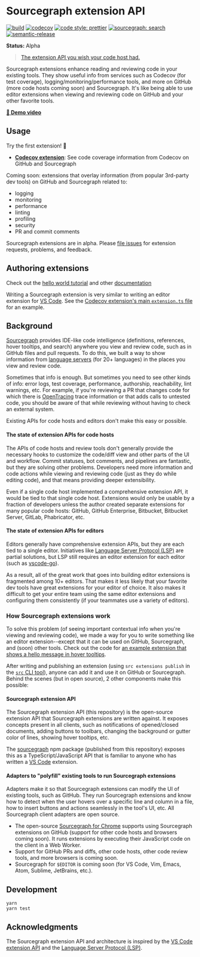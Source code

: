 # Sourcegraph extension API

[![build](https://travis-ci.org/sourcegraph/sourcegraph-extension-api.svg?branch=master)](https://travis-ci.org/sourcegraph/sourcegraph-extension-api)
[![codecov](https://codecov.io/gh/sourcegraph/sourcegraph-extension-api/branch/master/graph/badge.svg?token=SLtdKY3zQx)](https://codecov.io/gh/sourcegraph/sourcegraph-extension-api)
[![code style: prettier](https://img.shields.io/badge/code_style-prettier-ff69b4.svg)](https://github.com/prettier/prettier)
[![sourcegraph: search](https://img.shields.io/badge/sourcegraph-search-brightgreen.svg)](https://sourcegraph.com/github.com/sourcegraph/sourcegraph-extension-api)
[![semantic-release](https://img.shields.io/badge/%20%20%F0%9F%93%A6%F0%9F%9A%80-semantic--release-e10079.svg)](https://github.com/semantic-release/semantic-release)

**Status:** Alpha

> [The extension API you wish your code host had.](https://twitter.com/sqs/status/1037759040233779200)

Sourcegraph extensions enhance reading and reviewing code in your existing tools. They show useful info from services such as Codecov (for test coverage), logging/monitoring/performance tools, and more on GitHub (more code hosts coming soon) and Sourcegraph. It's like being able to use editor extensions when viewing and reviewing code on GitHub and your other favorite tools.

[**🎥 Demo video**](https://www.youtube.com/watch?v=j1eWBa3rWH8)

## Usage

Try the first extension! 🚀

- [**Codecov extension**](https://github.com/sourcegraph/sourcegraph-codecov#readme): See code coverage information from Codecov on GitHub and Sourcegraph

Coming soon: extensions that overlay information (from popular 3rd-party dev tools) on GitHub and Sourcegraph related to:

- logging
- monitoring
- performance
- linting
- profiling
- security
- PR and commit comments

Sourcegraph extensions are in alpha. Please [file issues](https://github.com/sourcegraph/sourcegraph) for extension requests, problems, and feedback.

## Authoring extensions

Check out the [hello world tutorial](https://github.com/sourcegraph/sourcegraph-extension-docs/blob/master/tutorials/hello-world.md) and other [documentation](https://github.com/sourcegraph/sourcegraph-extension-docs)

Writing a Sourcegraph extension is very similar to writing an editor extension for [VS Code](https://code.visualstudio.com/docs/extensions/overview). See the [Codecov extension's main `extension.ts` file](https://sourcegraph.com/github.com/sourcegraph/sourcegraph-codecov/-/blob/src/extension.ts) for an example.

## Background

[Sourcegraph](https://sourcegraph.com) provides IDE-like code intelligence (definitions, references, hover tooltips, and search) anywhere you view and review code, such as in GitHub files and pull requests. To do this, we built a way to show information from [language servers](http://langserver.org) (for 20+ languages) in the places you view and review code.

Sometimes that info is enough. But sometimes you need to see other kinds of info: error logs, test coverage, performance, authorship, reachability, lint warnings, etc. For example, if you're reviewing a PR that changes code for which there is [OpenTracing](https://opentracing.io/) trace information or that adds calls to untested code, you should be aware of that while reviewing without having to check an external system.

Existing APIs for code hosts and editors don't make this easy or possible.

#### The state of extension APIs for code hosts

The APIs of code hosts and review tools don't generally provide the necessary hooks to customize the code/diff view and other parts of the UI and workflow. Commit statuses, bot comments, and pipelines are fantastic, but they are solving other problems. Developers need more information and code actions while viewing and reviewing code (just as they do while editing code), and that means providing deeper extensibility.

Even if a single code host implemented a comprehensive extension API, it would be tied to that single code host. Extensions would only be usable by a fraction of developers unless the author created separate extensions for many popular code hosts: GitHub, GitHub Enterprise, Bitbucket, Bitbucket Server, GitLab, Phabricator, etc.

#### The state of extension APIs for editors

Editors generally have comprehensive extension APIs, but they are each tied to a single editor. Initiatives like [Language Server Protocol (LSP)](https://microsoft.github.io/language-server-protocol/) are partial solutions, but LSP still requires an editor extension for each editor (such as [vscode-go](https://github.com/Microsoft/vscode-go)).

As a result, all of the great work that goes into building editor extensions is fragmented among 10+ editors. That makes it less likely that your favorite dev tools have great extensions for your editor of choice. It also makes it difficult to get your entire team using the same editor extensions and configuring them consistently (if your teammates use a variety of editors).

### How Sourcegraph extensions work

To solve this problem (of seeing important contextual info when you're viewing and reviewing code), we made a way for you to write something like an editor extension--except that it can be used on GitHub, Sourcegraph, and (soon) other tools. Check out the code for [an example extension that shows a hello message in hover tooltips](https://sourcegraph.com/github.com/sourcegraph/sourcegraph-hello-world-hover@master/-/blob/src/extension.ts).

After writing and publishing an extension (using `src extensions publish` in the [`src` CLI tool](https://github.com/sourcegraph/src-cli)), anyone can add it and use it on GitHub or Sourcegraph. Behind the scenes (but in open source), 2 other components make this possible:

#### Sourcegraph extension API

The Sourcegraph extension API (this repository) is the open-source extension API that Sourcegraph extensions are written against. It exposes concepts present in all clients, such as notifications of opened/closed documents, adding buttons to toolbars, changing the background or gutter color of lines, showing hover tooltips, etc.

The [sourcegraph](https://npmjs.com/package/sourcegraph) npm package (published from this repository) exposes this as a TypeScript/JavaScript API that is familiar to anyone who has written a [VS Code](https://code.visualstudio.com/) extension.

#### Adapters to "polyfill" existing tools to run Sourcegraph extensions

Adapters make it so that Sourcegraph extensions can modify the UI of existing tools, such as GitHub. They run Sourcegraph extensions and know how to detect when the user hovers over a specific line and column in a file, how to insert buttons and actions seamlessly in the tool's UI, etc. All Sourcegraph client adapters are open source.

- The open-source [Sourcegraph for Chrome](https://github.com/sourcegraph/browser-extensions) supports using Sourcegraph extensions on GitHub (support for other code hosts and browsers coming soon). It runs extensions by executing their JavaScript code on the client in a Web Worker.
- Support for GitHub PRs and diffs, other code hosts, other code review tools, and more browsers is coming soon.
- Sourcegraph for `$EDITOR` is coming soon (for VS Code, Vim, Emacs, Atom, Sublime, JetBrains, etc.).

## Development

```shell
yarn
yarn test
```

## Acknowledgments

The Sourcegraph extension API and architecture is inspired by the [VS Code extension API](https://code.visualstudio.com/docs/extensions/overview) and the [Language Server Protocol (LSP)](https://microsoft.github.io/language-server-protocol/).
